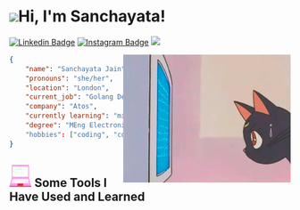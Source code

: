 <h1><img src="https://media.giphy.com/media/wlaQLJo9eFqUg/giphy.gif" width="100">Hi, I'm Sanchayata!</h1>

[![Linkedin Badge](https://img.shields.io/badge/-LinkedIn-0e76a8?style=flat-square&logo=Linkedin&logoColor=white)](https://linkedin.com/in/sanchayata-jain) [![Instagram Badge](https://img.shields.io/badge/-Instagram-e4405f?style=flat-square&logo=Instagram&logoColor=white)](https://instagram.com/_sanchayata_/) ![](https://visitor-badge.glitch.me/badge?page_id=sanchayata-jain.sanchayata-jain)

<img align="right" alt="GIF" src="https://github.com/sanchayata-jain/sanchayata-jain/blob/master/assets/luna_coding.gif" width="300" height="230" />

```json
{
    "name": "Sanchayata Jain",
    "pronouns": "she/her",
    "location": "London",
    "current_job": "Golang Developer",
    "company": "Atos",
    "currently learning": "microservices",
    "degree": "MEng Electronic Engineering (1st Class)"
    "hobbies": ["coding", "cooking", "gaming", "travelling"]
}
```
<h2><img src="https://github.com/sanchayata-jain/sanchayata-jain/blob/master/assets/computer.gif" width="40" height="40">&nbsp;Some Tools I Have Used and Learned</h2>
